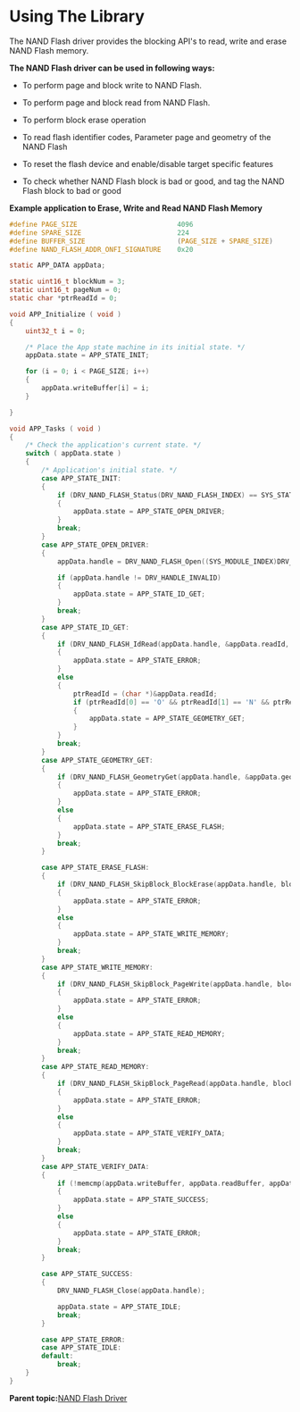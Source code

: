 # Using The Library

The NAND Flash driver provides the blocking API's to read, write and erase NAND Flash memory.

**The NAND Flash driver can be used in following ways:**

-   To perform page and block write to NAND Flash.

-   To perform page and block read from NAND Flash.

-   To perform block erase operation

-   To read flash identifier codes, Parameter page and geometry of the NAND Flash

-   To reset the flash device and enable/disable target specific features

-   To check whether NAND Flash block is bad or good, and tag the NAND Flash block to bad or good


**Example application to Erase, Write and Read NAND Flash Memory**

```c
#define PAGE_SIZE                         4096
#define SPARE_SIZE                        224
#define BUFFER_SIZE                       (PAGE_SIZE + SPARE_SIZE)
#define NAND_FLASH_ADDR_ONFI_SIGNATURE    0x20

static APP_DATA appData;

static uint16_t blockNum = 3;
static uint16_t pageNum = 0;
static char *ptrReadId = 0;

void APP_Initialize ( void )
{
    uint32_t i = 0;

    /* Place the App state machine in its initial state. */
    appData.state = APP_STATE_INIT;

    for (i = 0; i < PAGE_SIZE; i++)
    {
        appData.writeBuffer[i] = i;
    }

}

void APP_Tasks ( void )
{
    /* Check the application's current state. */
    switch ( appData.state )
    {
        /* Application's initial state. */
        case APP_STATE_INIT:
        {
            if (DRV_NAND_FLASH_Status(DRV_NAND_FLASH_INDEX) == SYS_STATUS_READY)
            {
                appData.state = APP_STATE_OPEN_DRIVER;
            }
            break;
        }
        case APP_STATE_OPEN_DRIVER:
        {
            appData.handle = DRV_NAND_FLASH_Open((SYS_MODULE_INDEX)DRV_NAND_FLASH_INDEX, DRV_IO_INTENT_READWRITE);

            if (appData.handle != DRV_HANDLE_INVALID)
            {
                appData.state = APP_STATE_ID_GET;
            }
            break;
        }
        case APP_STATE_ID_GET:
        {
            if (DRV_NAND_FLASH_IdRead(appData.handle, &appData.readId, NAND_FLASH_ADDR_ONFI_SIGNATURE) != true)
            {
                appData.state = APP_STATE_ERROR;
            }
            else
            {
                ptrReadId = (char *)&appData.readId;
                if (ptrReadId[0] == 'O' && ptrReadId[1] == 'N' && ptrReadId[2] == 'F' && ptrReadId[3] == 'I')
                {
                    appData.state = APP_STATE_GEOMETRY_GET;
                }
            }
            break;
        }
        case APP_STATE_GEOMETRY_GET:
        {
            if (DRV_NAND_FLASH_GeometryGet(appData.handle, &appData.geometry) != true)
            {
                appData.state = APP_STATE_ERROR;
            }
            else
            {
                appData.state = APP_STATE_ERASE_FLASH;
            }
            break;
        }

        case APP_STATE_ERASE_FLASH:
        {
            if (DRV_NAND_FLASH_SkipBlock_BlockErase(appData.handle, blockNum, 0) != true)
            {
                appData.state = APP_STATE_ERROR;
            }
            else
            {
                appData.state = APP_STATE_WRITE_MEMORY;
            }
            break;
        }
        case APP_STATE_WRITE_MEMORY:
        {
            if (DRV_NAND_FLASH_SkipBlock_PageWrite(appData.handle, blockNum, pageNum, appData.writeBuffer, 0, false) != true)
            {
                appData.state = APP_STATE_ERROR;
            }
            else
            {
                appData.state = APP_STATE_READ_MEMORY;
            }
            break;
        }
        case APP_STATE_READ_MEMORY:
        {
            if (DRV_NAND_FLASH_SkipBlock_PageRead(appData.handle, blockNum, pageNum, appData.readBuffer, 0, false) != true)
            {
                appData.state = APP_STATE_ERROR;
            }
            else
            {
                appData.state = APP_STATE_VERIFY_DATA;
            }
            break;
        }
        case APP_STATE_VERIFY_DATA:
        {
            if (!memcmp(appData.writeBuffer, appData.readBuffer, appData.geometry.pageSize))
            {
                appData.state = APP_STATE_SUCCESS;
            }
            else
            {
                appData.state = APP_STATE_ERROR;
            }
            break;
        }

        case APP_STATE_SUCCESS:
        {
            DRV_NAND_FLASH_Close(appData.handle);

            appData.state = APP_STATE_IDLE;
            break;
        }

        case APP_STATE_ERROR:
        case APP_STATE_IDLE:
        default:
            break;
    }
}

```

**Parent topic:**[NAND Flash Driver](GUID-BFFB8AD8-CD11-49AB-8C23-F860A883EFE6.md)

